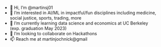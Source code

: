 - 👋 Hi, I’m @martinsj01
- 👀 I’m interested in AI/ML in impactful/fun disciplines including medicine, social justice, sports, trading, more
- 🌱 I’m currently learning data science and economics at UC Berkeley (exp. graduation May 2023)
- 💞️ I’m looking to collaborate on Hackathons
- 📫 Reach me at martinjochnick@gmail

<!---
martinsj01/martinsj01 is a ✨ special ✨ repository because its `README.md` (this file) appears on your GitHub profile.
You can click the Preview link to take a look at your changes.
--->
